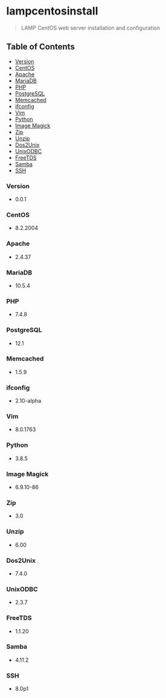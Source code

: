 # lampcentosinstall
> LAMP CentOS web server installation and configuration

## Table of Contents
* [Version](#version)
* [CentOS](#centos)
* [Apache](#apache)
* [MariaDB](#mariadb)
* [PHP](#php)
* [PostgreSQL](#postgresql)
* [Memcached](#memcached)
* [ifconfig](#ifconfig)
* [Vim](#vim)
* [Python](#python)
* [Image Magick](#image-magick)
* [Zip](#zip)
* [Unzip](#unzip)
* [Dos2Unix](#dos2unix)
* [UnixODBC](#unixodbc)
* [FreeTDS](#freetds)
* [Samba](#samba)
* [SSH](#ssh)

### Version
* 0.0.1

### CentOS
* 8.2.2004

### Apache
* 2.4.37

### MariaDB
* 10.5.4

### PHP
* 7.4.8

### PostgreSQL
* 12.1

### Memcached
* 1.5.9

### ifconfig
* 2.10-alpha

### Vim
* 8.0.1763

### Python
* 3.8.5

### Image Magick
* 6.9.10-86

### Zip
* 3.0

### Unzip
* 6.00

### Dos2Unix
* 7.4.0

### UnixODBC
* 2.3.7

### FreeTDS
* 1.1.20

### Samba
* 4.11.2

### SSH
* 8.0p1
